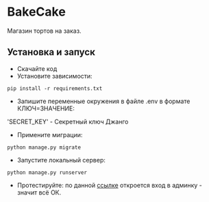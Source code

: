 # BakeCake
Магазин тортов на заказ.

## Установка и запуск
* Скачайте код
* Установите зависимости:
```
pip install -r requirements.txt
```
* Запишите переменные окружения в файле .env в формате КЛЮЧ=ЗНАЧЕНИЕ:

'SECRET_KEY' - Секретный ключ Джанго

* Примените миграции:
```
python manage.py migrate
```
* Запустите локальный сервер:
```
python manage.py runserver
```
* Протестируйте: по данной [ссылке](http://127.0.0.1:8000/admin/) откроется вход в админку - значит всё ОК.
